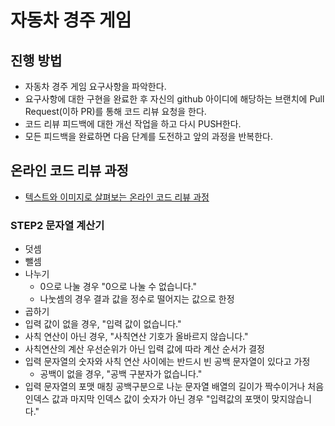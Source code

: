 # 자동차 경주 게임
## 진행 방법
* 자동차 경주 게임 요구사항을 파악한다.
* 요구사항에 대한 구현을 완료한 후 자신의 github 아이디에 해당하는 브랜치에 Pull Request(이하 PR)를 통해 코드 리뷰 요청을 한다.
* 코드 리뷰 피드백에 대한 개선 작업을 하고 다시 PUSH한다.
* 모든 피드백을 완료하면 다음 단계를 도전하고 앞의 과정을 반복한다.

## 온라인 코드 리뷰 과정
* [텍스트와 이미지로 살펴보는 온라인 코드 리뷰 과정](https://github.com/next-step/nextstep-docs/tree/master/codereview)

### STEP2 문자열 계산기

* 덧셈
* 뺄셈
* 나누기
    * 0으로 나눌 경우 "0으로 나눌 수 없습니다."
    * 나눗셈의 경우 결과 값을 정수로 떨어지는 값으로 한정
* 곱하기
* 입력 값이 없을 경우, "입력 값이 없습니다."
* 사칙 연산이 아닌 경우, "사칙연산 기호가 올바르지 않습니다."
* 사칙연산의 계산 우선순위가 아닌 입력 값에 따라 계산 순서가 결정
* 입력 문자열의 숫자와 사칙 연산 사이에는 반드시 빈 공백 문자열이 있다고 가정
    * 공백이 없을 경우, "공백 구분자가 없습니다."
* 입력 문자열의 포맷 매칭 공백구분으로 나눈 문자열 배열의 길이가 짝수이거나 처음 인덱스 값과 마지막 인덱스 값이
숫자가 아닌 경우 "입력값의 포맷이 맞지않습니다."


